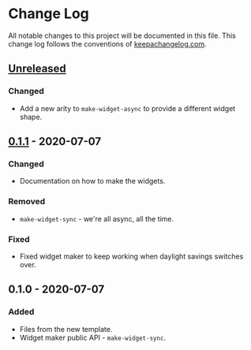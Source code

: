 # Change Log
All notable changes to this project will be documented in this file. This change log follows the conventions of [keepachangelog.com](http://keepachangelog.com/).

## [Unreleased]
### Changed
- Add a new arity to `make-widget-async` to provide a different widget shape.

## [0.1.1] - 2020-07-07
### Changed
- Documentation on how to make the widgets.

### Removed
- `make-widget-sync` - we're all async, all the time.

### Fixed
- Fixed widget maker to keep working when daylight savings switches over.

## 0.1.0 - 2020-07-07
### Added
- Files from the new template.
- Widget maker public API - `make-widget-sync`.

[Unreleased]: https://github.com/your-name/asyncfun/compare/0.1.1...HEAD
[0.1.1]: https://github.com/your-name/asyncfun/compare/0.1.0...0.1.1
